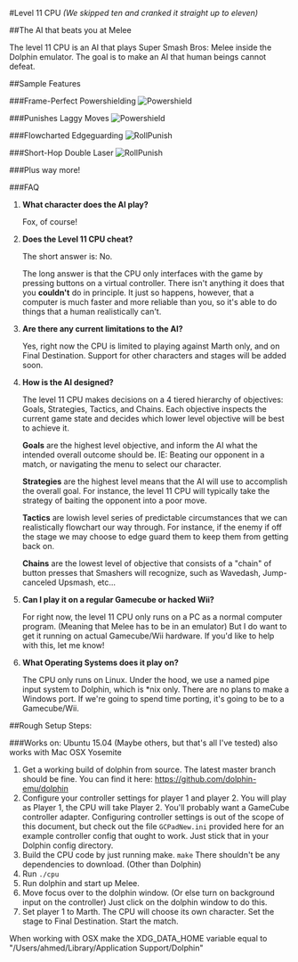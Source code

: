 #Level 11 CPU
*(We skipped ten and cranked it straight up to eleven)*

##The AI that beats you at Melee

The level 11 CPU is an AI that plays Super Smash Bros: Melee inside the Dolphin emulator. The goal is to make an AI that human beings cannot defeat.

##Sample Features

###Frame-Perfect Powershielding
![Powershield](images/Powershield.gif)

###Punishes Laggy Moves
![Powershield](images/RollPunish.gif)

###Flowcharted Edgeguarding
![RollPunish](images/MarthKiller.gif)

###Short-Hop Double Laser
![RollPunish](images/SHDL.gif)

###Plus way more!

###FAQ

1. **What character does the AI play?**

    Fox, of course!

2. **Does the Level 11 CPU cheat?**

    The short answer is: No.

    The long answer is that the CPU only interfaces with the game by pressing buttons on a virtual controller. There isn't anything it does that you **couldn't** do in principle. It just so happens, however, that a computer is much faster and more reliable than you, so it's able to do things that a human realistically can't.

3. **Are there any current limitations to the AI?**

    Yes, right now the CPU is limited to playing against Marth only, and on Final Destination. Support for other characters and stages will be added soon.

4. **How is the AI designed?**

    The level 11 CPU makes decisions on a 4 tiered hierarchy of objectives: Goals, Strategies, Tactics, and Chains. Each objective inspects the current game state and decides which lower level objective will be best to achieve it.

    **Goals** are the highest level objective, and inform the AI what the intended overall outcome should be. IE: Beating our opponent in a match, or navigating the menu to select our character.

    **Strategies** are the highest level means that the AI will use to accomplish the overall goal. For instance, the level 11 CPU will typically take the strategy of baiting the opponent into a poor move.

    **Tactics** are lowish level series of predictable circumstances that we can realistically flowchart our way through. For instance, if the enemy if off the stage we may choose to edge guard them to keep them from getting back on.

    **Chains** are the lowest level of objective that consists of a "chain" of button presses that Smashers will recognize, such as Wavedash, Jump-canceled Upsmash, etc...

5. **Can I play it on a regular Gamecube or hacked Wii?**

    For right now, the level 11 CPU only runs on a PC as a normal computer program. (Meaning that Melee has to be in an emulator) But I do want to get it running on actual Gamecube/Wii hardware. If you'd like to help with this, let me know!

6. **What Operating Systems does it play on?**

    The CPU only runs on Linux. Under the hood, we use a named pipe input system to Dolphin, which is *nix only. There are no plans to make a Windows port. If we're going to spend time porting, it's going to be to a Gamecube/Wii.

##Rough Setup Steps:

###Works on: Ubuntu 15.04 (Maybe others, but that's all I've tested) also works with Mac OSX Yosemite

1. Get a working build of dolphin from source. The latest master branch should be fine. You can find it here:
https://github.com/dolphin-emu/dolphin
2. Configure your controller settings for player 1 and player 2. You will play as Player 1, the CPU will take Player 2. You'll probably want a GameCube controller adapter. Configuring controller settings is out of the scope of this document, but check out the file `GCPadNew.ini` provided here for an example controller config that ought to work. Just stick that in your Dolphin config directory.
3. Build the CPU code by just running make. `make` There shouldn't be any dependencies to download. (Other than Dolphin)
4. Run `./cpu`
5. Run dolphin and start up Melee.
6. Move focus over to the dolphin window. (Or else turn on background input on the controller) Just click on the dolphin window to do this.
7. Set player 1 to Marth. The CPU will choose its own character.  Set the stage to Final Destination. Start the match.


When working with OSX make the XDG_DATA_HOME variable equal to "/Users/ahmed/Library/Application Support/Dolphin"



